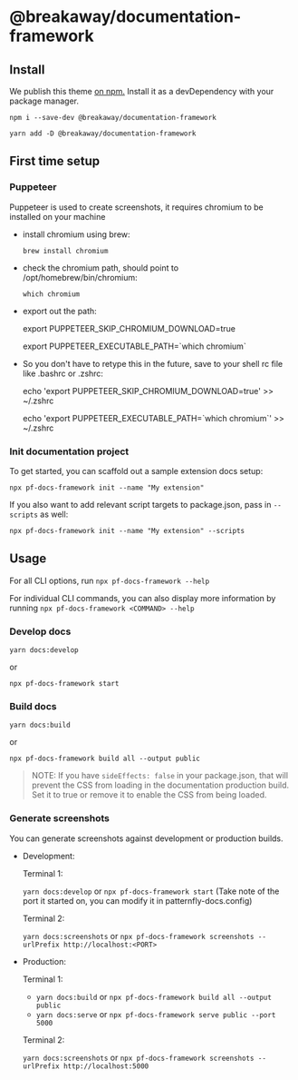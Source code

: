 # @breakaway/documentation-framework

## Install

We publish this theme [on npm.](https://www.npmjs.com/package/@breakaway/documentation-framework) Install it as a devDependency with your package manager.

`npm i --save-dev @breakaway/documentation-framework`

`yarn add -D @breakaway/documentation-framework`

## First time setup

### Puppeteer

Puppeteer is used to create screenshots, it requires chromium to be installed on your machine

- install chromium using brew:

  `brew install chromium`
- check the chromium path, should point to /opt/homebrew/bin/chromium:

  `which chromium`
- export out the path:

  export PUPPETEER_SKIP_CHROMIUM_DOWNLOAD=true

  export PUPPETEER_EXECUTABLE_PATH=\`which chromium\`

- So you don't have to retype this in the future, save to your shell rc file like .bashrc or .zshrc:

  echo 'export PUPPETEER_SKIP_CHROMIUM_DOWNLOAD=true' >> ~/.zshrc

  echo 'export PUPPETEER_EXECUTABLE_PATH=\`which chromium\`' >> ~/.zshrc 

### Init documentation project

To get started, you can scaffold out a sample extension docs setup:

`npx pf-docs-framework init --name "My extension"`

If you also want to add relevant script targets to package.json, pass in `--scripts` as well:

`npx pf-docs-framework init --name "My extension" --scripts`

## Usage

For all CLI options, run `npx pf-docs-framework --help`

For individual CLI commands, you can also display more information by running `npx pf-docs-framework <COMMAND> --help`

### Develop docs

`yarn docs:develop`

or

`npx pf-docs-framework start`

### Build docs

`yarn docs:build`

or

`npx pf-docs-framework build all --output public`

> NOTE: If you have `sideEffects: false` in your package.json, that will prevent the CSS from loading in the documentation production build. Set it to true or remove it to enable the CSS from being loaded.

### Generate screenshots

You can generate screenshots against development or production builds.

- Development:

  Terminal 1:

  `yarn docs:develop` or `npx pf-docs-framework start` (Take note of the port it started on, you can modify it in patternfly-docs.config)

  Terminal 2:

  `yarn docs:screenshots` or `npx pf-docs-framework screenshots --urlPrefix http://localhost:<PORT>`

- Production:

  Terminal 1:
  
  - `yarn docs:build` or `npx pf-docs-framework build all --output public`
  - `yarn docs:serve` or `npx pf-docs-framework serve public --port 5000`

  Terminal 2:

  `yarn docs:screenshots` or `npx pf-docs-framework screenshots --urlPrefix http://localhost:5000`